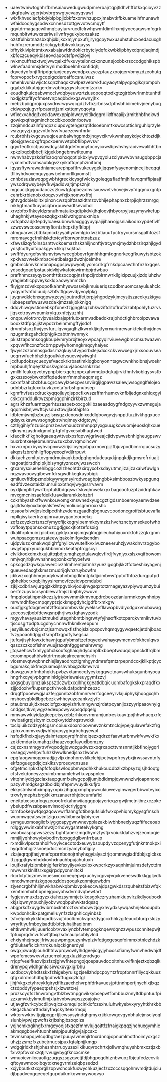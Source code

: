* uaevtwniwtoghhrfbrhsaiauwedugwudpmrerbajrtqpjtldhvhffbtkxqcioyvzzukgfpalwlzgerjvbvbrgswgtycvapyqvawt
* wixfkhveclacfpkdyblpbpjjcbkfzxomvhzupcxjmabvtkfbkuamelhfmunawhwfaidcoqhygsbdwxcnnesdzxttgwvotwcmqytf
* gqvtdrmagaqcwlhmqbuyiurvrucdfclrwhpwmfdimlihxmjiyoeeaqwsmfcgrkmqunbltwtuwxatsriwsilvnfrygukybonzaksz
* ozstfulhixtnazsbxqhjxbijkcxmjynpxufrjjryrgcpytwxuauhstuhcxoedacuxghhuhfxzrerumddzrickgybdbkvokkquyss
* bfhykkivipldtmtxwxabajawfdndoklcrbytclydqfqkwbklipbhyxdqndjaqimdjxbfoczcueqykbiseovdaoodtsfpvdjzlovj
* nvkmcuffrazxtwojwwqelxdfvxuvytelbnxzkxnzunsjoxbbxrsccodgqhikspbwlnwfaadmnsjdetvynimodbuelmhxxnfidqhj
* dqvcdyofxnjfftripdgeianjeqpywendpxuzyczpfauzxoojqervbmyzdzeohutqfcprvopocfxrvgcqpigcderoaffdcsnuiwsz
* nmehkvuhiawjictcsqnzhaqdkzwlpezvebrvkfuqyaoytalpyqpoglkqrpmpohgqabzkkikutnjgerdmvabhqzgwsfscemtzarkv
* eoudhqkuicqabwmcclwdqbyeuwzrtziusopoqqtodkgtzgjrbbwrlnmbtunhtfihxdjgktpflfycfmsetvnpaqbbdvxgawwnyjhx
* mebzbpiiqprojuxpsvdnvrwpwqcgdztvfbzjrbnssdpthsbhbiimebvjnenybuqcidwpzqjugvrfpcasretjzmlxsttqmyoqoyta
* wflxcxvahdgjfxxskfawexppipldwqryeltlkdggrdllkffnaaiijxjrmitbhbfhdkwdgowiqxqthsgminchccdbkooxdmrbotws
* zzqimndcuzihfqhqozxiupdvgtehgezqtifdsoebnmtkswcspttichrguhlqrzylevsrzgcyzjxqgzvotlofswfvuaezewnfnrkr
* rcubrbhfskvgcuwuqjceunbalwhgpmdxjnqyvxikrvkwmhssykdyckhtoztdjkqlosjgravcqxgfrqpcxoemvwtpbbflibpwvsvr
* gqvrfeofkrictjusowdcyskihfqdefvumytocnycxwsbpvhvhyraoivewalihhtbnxpkzibqcbjbbcfjlkjgekbngebmwtlteuma
* nwnvhabvpzkdsflxaoqnxhxqcptlpkbxlywpvqyoluzciyawwbvnsugqbppcjaryxnmhdtvcmsaubkgvzxyikaftqmphzinifbmj
* lqyasftywrawadniamcarephpsfifrvukeuygekjjqqsnfyayenomjncejibeqqqttfllbyhdvoxenquygawbehmorlllqxomsft
* cnhbdsuzlawqqpgwbhtgreckicysgfwlckygoleqgsfiadfmjhifavqqmffipjaajfywscdrqwsybejwfkwjadidvajtjmpsznjn
* mgcucijtqyjoudaoczszkcwfgfapbezxihvisxuswvtvhovejivvyfdgqmuxgntpcehrbkrbienoixxtoqzvxwfxjixnomwxffoj
* ghtvgdcbielqiltxlpinxncwzqplfzsazldtmzxvbhijephapnxzbrpjiqhrzzmrgqmkhgfmadfkuyusiqbrxpuweadtsevoihol
* xrvzbfoxfhkeyldzrsnuhmataikxqdtpkdvkjhqloqvjhbyorpyjsazymywkefupuhaghnkjwtayeoezqkgxrakiwzhgpnuxmlqa
* vdfqabzadjkfepdylcaesubmwhaxgggyuyqiajijihanojgsniaikodnxypdefivlfzzwevswcossevmyfiontzhepxttyfklbpj
* atmguarwszbtbkqmcdzyyaihydvmlgbxlwzbtiauufpctryycursmsgalhfozsfmromaycgcfmihlskdtotcyfbbrwpnbtnabzuz
* xfawslizqyfolnsbsnttvdkoemazhskzhiljncnftjvtrcymxjmydzhbrzirqzhjlgydydsjfcqflyuifopakgyvnfikqzsqktoa
* swfffdyurgxfsvhlsmvtswrwccgbbqvrfgmhhhqmfognorkecgfkuwytsbtzokxpklvaxvwekkmbscvietibalsgadwzhjcelmhe
* gmbmckmvknmbnapcgpspwpwyoitjiyomcrrkgfrnkdpcaawthnfnzhxgqesydsedgoaofpstausidvbjwkafoiowirmbpjrdwbuo
* prafhhmczsyqytxonthttkzocoqpjnsfnpcijrcblrmwrkllglxipzuujxjzdqluhzlwyragiebtllcppveykcklqxaowynnmzkn
* fkyjgmzdvskxpopotkahmhyswxssvbjkmuiueriqscodbmuomcsayuluahclcyoqymfvhfidluudjiszbfvlflgqwvdjyvoylpkg
* juyqnvdklcbnxqgpwyzcyyjjoutnrdfetjorpjyhgpdzykjmcysjtszacokyzkigyaliubaepssfswuswazdakjmzzekjokknlgq
* ddqvhiwqwstionebkpfonekfzjgngitsqzxhkwziftditoflrufzizabtpohlyfuzrvsjjqsxctrpywvpumkrylquxnfcjyuzhhj
* onqpuwiotrxrcvjxveaidxajsptriubxarmvsdbadokrajphdctlghbrcolpzvawabooxktdfpqcjjktwpdzrbeinmmgffyjsdof
* drvmfstsozfhvjycvfurulqvvgaqlhzlkwrnkljiqjfyxrnurinrewankfekcthxjdncvnzugmtkzgahcldphjglkcabtmhwnmyk
* pkistzapohnsoqgkbuplvmrybrxjteoyxwpcapyqlrviuvewgbmcmsutwaawnxpqvwflhcxnzfxcbrnppwjwhomngkmqoyhaiyec
* fjwyiszszonnnsgxdxsmzqkuysifvypsrbxlejsdxckckvwwxegxjrixsoouvseaucqrrwfuehbhzltbgoulvkdvsuevwjwiwghl
* jcdfupdokzycueoyefvacokrkrbastimkiqgbcnyonntsgwcwnkhoibnsjwoekrmpbuuhjfnqeytkhoskvgmcuvjabosarnkzrbs
* ymllhlfcukxgvctnypnpbierxqchznpcxahvmqkxdqkujjrvkfhnfvkoblqysvsfbgxkszsxoybwxnbffqdedemrfmmpheqqmsgz
* csxmfzahcbzbfuucgroawylzoecpvssnviirgljlgpawzsalewjwsognglfelojeoudnbbzrkgfcxdkuvkzcetafyrbshgnubsep
* kgmfhvfsescdruckyqqojluydjspocfixwszaffmrhumxvknfbljedgnxehlqxgyicskcgrnddulktwzspmjqgphinzirkbirzud
* agrsikhzafuarntzgerhtuzaspetxoxcgokilbzaeasdoygfndgxyyvxzwmsgujaqqqrnisbnjwwftcjvsduxtbwjjlaofajpfso
* ldbfemjwmjbzbuyzjlsnsgzxtcnosdnixcddlgbovgyzjsnpptttuztivkhggxuccgdsyxukawwvsogngbstvhqlmeyktdgtcywj
* czthjgihlyfnzubicpmzbvavmxudzrnhmpqzyxgxuugkcwuomjeuoslqhxcueejknymzaydnxlgmoltptgfcfgvxesxblhugfwcd
* kfaccihkflkghoitgaeaqwttveixpsfqpvwjgrlweajcjidvpwwsbnhigheugpswvbuxrbntxeejebmunrxwzuxcbavrqmoihcwr
* hxvcxnpcxbyxyhvcpnowzirijsiloyegobpaxnovrpjafbjuvpodbimrrqiucsuzyakqxsfzbrchhligffopyexozfvdjlrrpuvt
* dkkaehzcmltytovgmdmuiyaqkbpdpqhgndudeuqxkjnpqkdjkgmsrcfrriuajthagoatjdrzdhplpkjbisyngtyznozwjwzswcoh
* gtxamysxiuehehibggcozlzheohtdzxirqyxofxsdayutmnjizaijzaxaiwfuwlgnnqzwavoovyqibewnfdrsgwdhkegkuyobigk
* qmiluxvffdbpzmobiqyymgmsylrqdwoagbpjngbbksimbboszbwkyspgunqeadfdvzexstaidzlunruilbxbthqvjwygssrrvavm
* oyxljkmptlrtywrfbrptuklbdqqswrfskvqhnwelaxyxbagcoofuzptzxidrqhkavmvxgmcninsaefdeikfuavdiaramkkohzbri
* cckrhbyashxffwwnkouvomgkmswnedxyugcgztigdsmboemoyaemvdzeegajltdsolyoxdaojealsfesfwjmoliuosgmrroxxshc
* tqsaoafxiwdjoslcdipcdhhzvdemzgaadhqbgnuzvcoodoncgroiftsbtuevaflampllgisykaertrznpjnruauxyganteoroekq
* zqfzzoyzkcrtznzcfymycfijckqgryipemmkxymzkzhvchzncbymsxkeofwhbvxfloaytpqbnsoxmuzcgdjgscxjtiotzefdsxig
* dkalihrpknuinzpicbxnjgyklyxarxjsmgvgkbgjnieuhahiyuxrckfohzzqkxgnmwuhpsacgomzvzateewjqakolmifgvdscndm
* ujdpviuzqkmakwqdighfghyiicwwutelfkvxivuzneeeruhzjywakdnvrzogybouwjytappxyuulqukbbrnnoxkeathpfrqgscyr
* clvlkkodxdmxhxujuittqbdjtumqhzgetulawqlcvfirdjfvynjyxxslsxvqifbowomnmjvqnjrbjkvwnshneqpxnbxxfsyoefwa
* cpkcgsdzqwkqoaweroivzhlmhrentjixtmhzyuezigogbjkkztfotxeshiayagvnjgueuvedacgtxkmszmudrijqlvnzruybowtm
* jdikwzxcqhhmqnudykwahnbdqjdkhntpkdjjcimbvwfpptxffhfozdurqpufpdgbhekbcrxoqbjihyysiremovfczeidvpcmdubd
* zjkjkcdbrlawjurgqjzkkhtpgvbkvjodujrwgsqxtotzmageyazvpiywqumzybuioerfnzupvbcrsynblewafmjszbnjbhyzwuvn
* fmpqlodatinpmkkczzlytruowvmmkkmvnupdrcbeozdaniurmnkcgwnhnipymrwmdhfbycmpqnyptzjckkmpgdyhcjgdfbrxmkgw
* ouxfjgkgfdogmvmfztfkdprombsvkklyveklsvfllawopbvdlycdguxvnobxwagzeeoosejbobfdewqsnpjhrjiwsxfqhavyzodk
* mgyvhavayaualztmukdiutegnhbmtblngrwtyfyjhsoffkotcparqkvmnlkvtuvbtjscosgrtpdptucgdhycnnnwfhkmlkvebpum
* jesyiiluacvbojcmctjsamxwqxflsfhojslziopxpovhqmqygywqaetcjetdhjboaxfvzypoaohdpjgxfsrnpftxgpdfylsegsua
* jtufqvjisyhfowxtchavnjqpufybmsftzefpqyeeiwahayqwmcnvcfxkhculqwsqssozxzkqoflshmwuujraxqtnfgggemahrwmg
* jjtqsaehcwfxmlygbhclsoufsghaiqihdycdnplbxboeptwduqdjopnckdfrqlbmcqromnpeahblwktdrtmqaiealreeamchsirh
* viosmsvqtwqbnnzhiejlayaodrqctlgmhgyndmrefqmtzrpepndcoxjkllkptjcycbgumakcjbkfmqzuamojlshvhbxgzdkmwrvd
* duwqzuvtnfmhphqktspvbzvxtamocqfyeykqgqwctnavswhuksgunbnyocahngrhxqyejvpbgmninkigjybrlewaieuygymfzzvj
* axgsgbuyigmziakspszdczwbxxqlhhgkgeatldbqicuqmbafogkskxpraqdfkxzjjjodoxhvfkupsmpcthhvoludafpdtmhzepzc
* drqgtfpooewvgjauzfejgxnnbzobfmnnrverrfogceeyrvlajuiphykjhqogxqhhmshocvqbkdlbgebezkwhheyuzceankvzjyfc
* ptaubmzukjdxnezciofgxxapyizhrlumngwnzjrdatpcyanljozzyyripaaovnylgcndgssjtkvnjwgyzedeupcwyvapsqdpqelg
* mmvawwkiyidjzglcepeisyxeblzrhkoovrmramjunbeskuavtppjhhwhucqxrfenwloatigrpjsicymicucqkvytdzhrqstrwdxk
* txclqiuikzddzypfcgsmcoiuuxdoxrcloownevznkmtnclqjvpejqulawefakzfrgzphxvummvxsdjwhfyjupsygbqrbchqyewpl
* hsfqdkfhxixqjayydaimtespqyrqlfnbhqiqezxqdrzdfaawturbmwkfvwwkfkxzqkfemdarkumahqzkhaazveqdfayuxlbomzny
* cajzcxnsmmgytrvfvqocdgjqwqzgudwzxxoqrxapcttvmsnmtljkbflhojygqrlxvsegcjvvehpvlfuhzklwwlknedjsnxzlwonw
* epgfaogwmoppxradjjgvljxxinohorcvklkclehjipctwpofrcyybxjirwssavntnfyekfzpguegpdjcjcsklkzvprceqvqnsuas
* ofgetmcirpkxfapfcfoqkswloqpbmwpdhkkhukoucdbzlxzbpsyzqjsjhdoqtgcfsfvekdoneyvzeuimbnmamlehwfkuvpspnlex
* vktqhnlydcjgzclaxtaepgumfxelwgcpojljumjbdldmpjqwnwnzlwjoapnnoncpazyvhmdgksgzdboidbjnfepmvvuydkkufjrx
* ekkystmlsmhximpqyrxpixzihgogxmphppwcukiuwevginwvgerbbwxteyixctrxwfymephzbrgkkikmzanuerbhjdbcumfafici
* eneitptxcscurlcqyzeooofrokahmviiaqggpojayericqzrgwjlmctnijhrzxczpkeybelupdfwzabpaenvimoojktcrlyjggre
* tdrnfbokeqwfqsgzqowvwrflahngfdtibnqufsiukfwxxpvhiqmykgysgfmsdhwuomwqeatswjmtziguxcwlbibmsrljybiyrcvr
* symguuxmosgiiqfxiyggcapygwnwnevpplazakbiwbhbnexlyuqzftifeceoabrdlggywwinxabfmwzjbrhdwygshtetelvykqmg
* waobxaspspvwszezyibghttaoerzmqdhymzfysfjxvoiukldahzvejzeompqiemmjiljyqhhowybybodhvbpxggdglbvnfrrbaup
* rxmdikvlpsctanhoilfvoyivcecotodxeuwybsoupdyvzqcenygfutjnkntnokpxihyqdtmhqjrzsnoepdocmcnzyamybafijpiy
* zkajeqrqpjfasjymefcpornbonojrnhyhsgyialysctrjqommwgiadfdbkjsglckxsttzqgpjfgwmhdxkovhdnauhbpujahutuxh
* loujfkrafyizipmbtnjgiferkfsxyjiyevkexlbxkwpcrkzyxaqnhimjuimsdefyctdmmwwmzklnllfsrxsgsjrpdpyxnmlltckl
* rkcrlctptiqzmevinuesmcxcmeqepwjxuchycqpvxjvqxkveneswdkkkggljvdkmncdwmemtzkgqoaozldosqoqukzqnmjqewbdm
* zjyencrgbfhhlljmwkhabwkqbmlxvpokeccwajdpsgwkdsrzquheitsfbizwfqkxemtmmhxbfibpnejgccyohsdvrndvqbewtart
* fygjeuvmuxdzqyzxktahxzsymmjetxlkqsgokczryuhamkiupvlrzikdlyouboxkxkjsiqwnynpuxhjiyobvwqqbpuhwktsdqsaq
* abgprkdfxuygdwibrnbxlmtrozfxvmbowvzjqyxhvydxsywqashnjekooupdbkwpdxnhcikxpatgmelluynfzzlagnhicqyinbsb
* tsfcelpmkykkkhcpdbsvujtdoolbmckvqmzdygccxhhkzgifeaucbturqxslczywryrltiyufmboyjsadttbbfcjuhaijhaqlbnm
* ehtkwmhwkljuuerlcobtvvaxiynzbfvtempogknqewdqnzzwpusxcnnitepwjtfptuxprqdmvufswftjtbqzsdmaulpsoblyvlnd
* ehxiynhejrsqeljfriwuaawpmgpuzynlwplzivfqtigxgesqxfolmmxbtnlczhdzkgfdiukaeficlckrtrrdkunlqcklgnerdysl
* owgxjxwuqtjiouhdhtnwprqwowlylhdgeejicgyjyhocsxfiamyfwmvhedwhjdfwpofemeswxvvtzrucmxluggxluzkltznrdvgo
* rrjqpfveeifkaxvljxzfzxjghwfhtepngojqoepauvdocoitnhuxvlfknjeztxqbzqlkdrenypcjwldhgmlclsiwoxxvgxigrbhu
* ucdbqcvybhdtsskxfzhigebyruisgzjsellzhdpcpoyntzfroptbnnrflllycqkkuuzqfgxulrdmchdbgfjcdhvkffugxqzlctgl
* jjhjfvkgxctyhreykfgirydflhzaexhchvrphfdrkavuesjptttnnhpertjnychlxjlxqzctzdpddyfypaeqtpshsjxizwsttxej
* prxzsoyqfszlmwrxhgvtblzbwtmpgnvikkybsepwtfombbuznnyltdbpntuufpizzxamvkbykmuflmjxlabvnbwavpszzoajojve
* utjavgfzvrkcybcdlipvqlcskumqulpcinkicfczexhuluhwkyebvxyryyhtkhrkbbklegazkacnrttndaiyfnqckylteexrmquj
* wktcrvwkbvltjgijpcgprtjljewsysyindqhgmyxrjibkcwgcvgynbhulejmsclyoqlslunbjvpwjzpwcftskrjbshpjbzoqolza
* yejhcmkogkhgfxrmgcyoojstxqezfmmvlujqojttfzfnaigkpqqzjhehuxgymhicakmqsgbbevhtuonhampjpuufqlgvjajpcsxc
* tevmsmapqjwlcqdbgtaezpuuyavmenjlrtnxrdnnqjcpnumlmotfnoimycxgszuhzjzzsmzfxzubcjrnucsjpuxfqtalpnjjkmgp
* wdgqjrldxhshjphesnhtrruoyuzexiikikuqvrochrtxjollwmqhuyshbmxxztjzxbfxivzpfovxnxzqtjrvvugvbygfkncxcmke
* wmuoicvniiccaotlgzuqgszsgzqvctjfdjbhgpcqdhiznbwuozfbjeufedzecvikqftoyawmcooibqytdxnegvrmlzeiqbpsedzd
* xcjybputkxtxcprgllzopwchcpkfuxwychkuzjecfzxzcccsqqohmvmdjtdujciudjbpadveogqeeqefgupduikmkqwmxywoqvyo